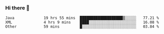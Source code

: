 ### Hi there 👋

<!--
**urzz/urzz** is a ✨ _special_ ✨ repository because its `README.md` (this file) appears on your GitHub profile.

Here are some ideas to get you started:

- 🔭 I’m currently working on ...
- 🌱 I’m currently learning ...
- 👯 I’m looking to collaborate on ...
- 🤔 I’m looking for help with ...
- 💬 Ask me about ...
- 📫 How to reach me: ...
- 😄 Pronouns: ...
- ⚡ Fun fact: ...
-->

<!--START_SECTION:waka-->

```text
Java             19 hrs 55 mins  ███████████████████▒░░░░░   77.21 %
XML              4 hrs 9 mins    ████░░░░░░░░░░░░░░░░░░░░░   16.08 %
Other            59 mins         █░░░░░░░░░░░░░░░░░░░░░░░░   03.84 %
```

<!--END_SECTION:waka-->
